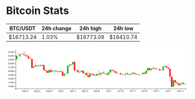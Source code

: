 # Bitcoin Stats

BTC/USDT|24h change|24h high|24h low|
|---|---|---|---|
|$16713.24|1.03%|$16773.09|$16410.74|

<img src="./chart.svg">
